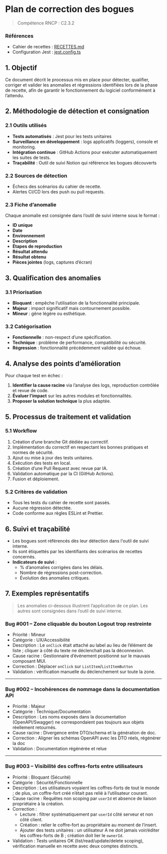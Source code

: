 # Plan de correction des bogues

> Compétence RNCP : C2.3.2

[//]: # (TODO: Modify when we will have accessibility reference -> ACCESSIBILITY)

[//]: # (TODO: Modify when we will have changelogs -> CHANGELOGS)

### Références

- Cahier de recettes : [RECETTES.md](RECETTES.md)
- Configuration Jest : [jest.config.ts](../jest.config.ts)

## 1. Objectif

Ce document décrit le processus mis en place pour détecter, qualifier, corriger et valider les anomalies et régressions
identifiées lors de la phase de recette, afin de garantir le fonctionnement du logiciel conformément à l’attendu.

## 2. Méthodologie de détection et consignation

### 2.1 Outils utilisés

- **Tests automatisés** : Jest pour les tests unitaires
- **Surveillance en développement** : logs applicatifs (loggers), console et monitoring.
- **Intégration continue** : GitHub Actions pour exécuter automatiquement les suites de tests.
- **Traçabilité** : Outil de suivi Notion qui référence les bogues découverts

### 2.2 Sources de détection

- Échecs des scénarios du cahier de recette.
- Alertes CI/CD lors des push ou pull requests.

### 2.3 Fiche d’anomalie

Chaque anomalie est consignée dans l’outil de suivi interne sous le format :

- **ID unique**
- **Date**
- **Environnement**
- **Description**
- **Étapes de reproduction**
- **Résultat attendu**
- **Résultat obtenu**
- **Pièces jointes** (logs, captures d’écran)

## 3. Qualification des anomalies

### 3.1 Priorisation

- **Bloquant** : empêche l’utilisation de la fonctionnalité principale.
- **Majeur** : impact significatif mais contournement possible.
- **Mineur** : gêne légère ou esthétique.

### 3.2 Catégorisation

- **Fonctionnelle** : non-respect d’une spécification.
- **Technique** : problème de performance, compatibilité ou sécurité.
- **Régression** : fonctionnalité précédemment validée qui échoue.

[//]: # (TODO: ACCESSIBILITY)

[//]: # (- **Accessibilité** : non-conformité avec le référentiel retenu ...)

## 4. Analyse des points d’amélioration

Pour chaque test en échec :

1. **Identifier la cause racine** via l’analyse des logs, reproduction contrôlée et revue de code.
2. **Évaluer l’impact** sur les autres modules et fonctionnalités.
3. **Proposer la solution technique** la plus adaptée.

## 5. Processus de traitement et validation

### 5.1 Workflow

1. Création d’une branche Git dédiée au correctif.
2. Implémentation du correctif en respectant les bonnes pratiques et normes de sécurité.
3. Ajout ou mise à jour des tests unitaires.
4. Exécution des tests en local.
5. Création d’une Pull Request avec revue par IA.
6. Validation automatique par la CI (GitHub Actions).
7. Fusion et déploiement.

### 5.2 Critères de validation

- Tous les tests du cahier de recette sont passés.
- Aucune régression détectée.
- Code conforme aux règles ESLint et Prettier.

## 6. Suivi et traçabilité

- Les bogues sont référencés dès leur détection dans l'outil de suivi interne.
- Ils sont étiquettés par les identifiants des
  scénarios de recettes concernés.
- **Indicateurs de suivi** :
  - % d’anomalies corrigées dans les délais.
  - Nombre de régressions post-correction.
  - Évolution des anomalies critiques.

[//]: # (TODO: CHANGELOGS)

[//]: # (- **Journal de versions** mis à jour pour chaque correctif.)

## 7. Exemples représentatifs

> Les anomalies ci-dessous illustrent l’application de ce plan. Les autres sont consignées dans l’outil de suivi interne.

### Bug #001 – Zone cliquable du bouton Logout trop restreinte
- Priorité : Mineur  
- Catégorie : UX/Accessibilité  
- Description : Le `onClick` était attaché au label au lieu de l’élément de liste ; cliquer à côté du texte ne déclenchait pas la déconnexion.  
- Cause racine : Gestionnaire d’événement positionné sur le mauvais composant MUI.  
- Correction : Déplacer `onClick` sur `ListItem`/`ListItemButton`
- Validation : vérification manuelle du déclenchement sur toute la zone.

---

### Bug #002 – Incohérences de nommage dans la documentation API
- Priorité : Majeur  
- Catégorie : Technique/Documentation  
- Description : Les noms exposés dans la documentation (OpenAPI/Swagger) ne correspondaient pas toujours aux objets réellement retournés.  
- Cause racine : Divergence entre DTO/schema et la génération de doc.  
- Correction : Aligner les schémas OpenAPI avec les DTO réels, régénérer la doc  
- Validation : Documentation régénérée et relue

---

### Bug #003 – Visibilité des coffres-forts entre utilisateurs
- Priorité : Bloquant (Sécurité)  
- Catégorie : Sécurité/Fonctionnelle  
- Description : Les utilisateurs voyaient les coffres-forts de tout le monde ; de plus, un coffre-fort créé n’était pas relié à l’utilisateur courant.  
- Cause racine : Requêtes non scoping par `userId` et absence de liaison propriétaire à la création.  
- Correction :  
  - Lecture : filtrer systématiquement par `userId` côté serveur et non côté client.  
  - Création : relier le coffre-fort au propriétaire au moment de l’insert.  
  - Ajouter des tests unitaires : un utilisateur A ne doit jamais voir/éditer les coffres-forts de B ; création doit lier le `ownerId`.  
- Validation : Tests unitaires OK (list/read/update/delete scoping), vérification manuelle en recette avec deux comptes distincts.
